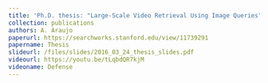 ```yaml
---
title: 'Ph.D. thesis: "Large-Scale Video Retrieval Using Image Queries"'
collection: publications
authors: A. Araujo
paperurl: https://searchworks.stanford.edu/view/11739291
papername: Thesis
slideurl: /files/slides/2016_03_24_thesis_slides.pdf
videourl: https://youtu.be/tLqbdQR7kjM
videoname: Defense
---
```

